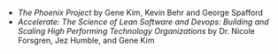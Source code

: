 * *The Phoenix Project* by Gene Kim, Kevin Behr and George Spafford
* *Accelerate: The Science of Lean Software and Devops: Building and Scaling High Performing Technology Organizations* by Dr. Nicole Forsgren, Jez Humble, and Gene Kim

